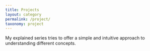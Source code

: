 ```yaml
---
title: Projects
layout: category
permalink: /project/
taxonomy: project
---
```


My explained series tries to offer a simple and intuitive approach to understanding different concepts.